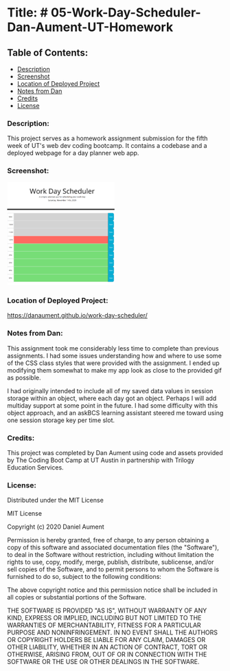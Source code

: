 # Title: # 05-Work-Day-Scheduler-Dan-Aument-UT-Homework

## Table of Contents:
* [Description](#Description)
* [Screenshot](#Screenshot)
* [Location of Deployed Project](#Location)
* [Notes from Dan](#Notes)
* [Credits](#Credits)
* [License](#License)

### <a name="Description">Description:</a>
This project serves as a homework assignment submission for the fifth week of UT's web dev coding bootcamp.  It contains a codebase and a deployed webpage for a day planner web app.

### <a name="Screenshot">Screenshot: </a>
<img src="./Assets/Images/WorkDayScheduler.png" width="250x" />

### <a name="Location">Location of Deployed Project:</a>
https://danaument.github.io/work-day-scheduler/

### <a name="Notes">Notes from Dan:  </a>

This assignment took me considerably less time to complete than previous assignments.  I had some issues understanding how and where to use some of the CSS class styles that were provided with the assignment. I ended up modifying them somewhat to make my app look as close to the provided gif as possible.  

I had originally intended to include all of my saved data values in session storage within an object, where each day got an object.  Perhaps I will add multiday support at some point in the future.  I had some difficulty with this object approach, and an askBCS learning assistant steered me toward using one session storage key per time slot.

### <a name="Credits">Credits: </a>
This project was completed by Dan Aument using code and assets provided by The Coding Boot Camp at UT Austin in partnership with Trilogy Education Services. 

### <a name="License">License: </a>

Distributed under the MIT License

MIT License

Copyright (c) 2020 Daniel Aument

Permission is hereby granted, free of charge, to any person obtaining a copy
of this software and associated documentation files (the "Software"), to deal
in the Software without restriction, including without limitation the rights
to use, copy, modify, merge, publish, distribute, sublicense, and/or sell
copies of the Software, and to permit persons to whom the Software is
furnished to do so, subject to the following conditions:

The above copyright notice and this permission notice shall be included in all
copies or substantial portions of the Software.

THE SOFTWARE IS PROVIDED "AS IS", WITHOUT WARRANTY OF ANY KIND, EXPRESS OR
IMPLIED, INCLUDING BUT NOT LIMITED TO THE WARRANTIES OF MERCHANTABILITY,
FITNESS FOR A PARTICULAR PURPOSE AND NONINFRINGEMENT. IN NO EVENT SHALL THE
AUTHORS OR COPYRIGHT HOLDERS BE LIABLE FOR ANY CLAIM, DAMAGES OR OTHER
LIABILITY, WHETHER IN AN ACTION OF CONTRACT, TORT OR OTHERWISE, ARISING FROM,
OUT OF OR IN CONNECTION WITH THE SOFTWARE OR THE USE OR OTHER DEALINGS IN THE
SOFTWARE.
